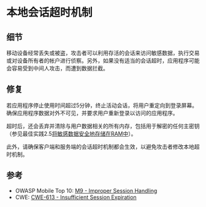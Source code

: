 # 本地会话超时机制

## 细节

移动设备经常丢失或被盗，攻击者可以利用存活的会话来访问敏感数据，执行交易或对设备所有者的帐户进行侦察。另外，如果没有适当的会话超时，应用程序可能会容易受到中间人攻击，而遭到数据拦截。

## 修复

若应用程序停止使用时间超过5分钟，终止活动会话，将用户重定向到登录屏幕。确保应用程序数据对外不可见，并要求用户重新登录以访问的应用程序。

超时后，还会丢弃并清除与用户数据相关的所有内存，包括用于解密的任何主密钥（参见最佳实践2.5[将敏感数据安全地存储在RAM中](/coding-practices/2.5.-securely-store-sensitive-data-in-ram.md)）。

此外，请确保客户端和服务端的会话超时机制都会生效，以避免攻击者修改本地超时机制。

## 参考

* OWASP Mobile Top 10: [M9 - Improper Session Handling](https://www.owasp.org/index.php/Mobile_Top_10_2014-M9)
* CWE: [CWE-613 - Insufficient Session Expiration](https://cwe.mitre.org/data/definitions/613.html)



